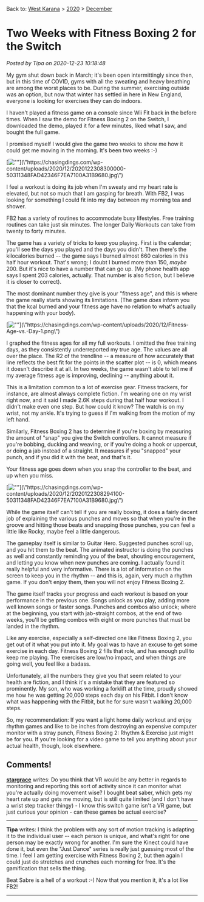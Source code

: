 Back to: [West Karana](/posts/westkarana.md) > [2020](/posts/2020/westkarana.md) > [December](./westkarana.md)
# Two Weeks with Fitness Boxing 2 for the Switch

*Posted by Tipa on 2020-12-23 10:18:48*


My gym shut down back in March; it's been open intermittingly since then, but in this time of COVID, gyms with all the sweating and heavy breathing are among the worst places to be. During the summer, exercising outside was an option, but now that winter has settled in here in New England, everyone is looking for exercises they can do indoors.



I haven't played a fitness game on a console since Wii Fit back in the before times. When I saw the demo for Fitness Boxing 2 on the Switch, I downloaded the demo, played it for a few minutes, liked what I saw, and bought the full game.



I promised myself I would give the game two weeks to show me how it could get me moving in the morning. It's been two weeks :-)



[![\"\"](\"https://chasingdings.com/wp-content/uploads/2020/12/2020122308300000-50311348FAD42346F7EA7100A31B9680-1024x576.jpg\")](\"https://chasingdings.com/wp-content/uploads/2020/12/2020122308300000-50311348FAD42346F7EA7100A31B9680.jpg\")

I feel a workout is doing its job when I'm sweaty and my heart rate is elevated, but not so much that I am gasping for breath. With FB2, I was looking for something I could fit into my day between my morning tea and shower.



FB2 has a variety of routines to accommodate busy lifestyles. Free training routines can take just six minutes. The longer Daily Workouts can take from twenty to forty minutes.



The game has a variety of tricks to keep you playing. First is the calendar; you'll see the days you played and the days you didn't. Then there's the kilocalories burned -- the game says I burned almost 660 calories in this half hour workout. That's wrong; I doubt I burned more than 150, *maybe* 200. But it's nice to have a number that can go up. (My phone health app says I spent 203 calories, actually. That number is also fiction, but I believe it is closer to correct).



The most dominant number they give is your \"fitness age\", and this is where the game really starts showing its limitations. (The game *does* inform you that the kcal burned and your fitness age have no relation to what's actually happening with your body).



[![\"\"](\"https://chasingdings.com/wp-content/uploads/2020/12/Fitness-Age-vs.-Day-1.png\")](\"https://chasingdings.com/wp-content/uploads/2020/12/Fitness-Age-vs.-Day-1.png\")

I graphed the fitness ages for all my full workouts. I omitted the free training days, as they consistently underreported my true age. The values are all over the place. The R2 of the trendline -- a measure of how accurately that line reflects the best fit for the points in the scatter plot -- is 0, which means it doesn't describe it at all. In two weeks, the game wasn't able to tell me if my average fitness age is improving, declining -- anything about it.



This is a limitation common to a lot of exercise gear. Fitness trackers, for instance, are almost always complete fiction. I'm wearing one on my wrist right now, and it said I made 2.6K steps during that half hour workout. I didn't make even one step. But how could it know? The watch is on my wrist, not my ankle. It's trying to guess if I'm walking from the motion of my left hand.



Similarly, Fitness Boxing 2 has to determine if you're boxing by measuring the amount of \"snap\" you give the Switch controllers. It cannot measure if you're bobbing, ducking and weaving, or if you're doing a hook or uppercut, or doing a jab instead of a straight. It measures if you \"snapped\" your punch, and if you did it with the beat, and that's it.



Your fitness age goes down when you snap the controller to the beat, and up when you miss.



[![\"\"](\"https://chasingdings.com/wp-content/uploads/2020/12/2020122308294100-50311348FAD42346F7EA7100A31B9680-1024x576.jpg\")](\"https://chasingdings.com/wp-content/uploads/2020/12/2020122308294100-50311348FAD42346F7EA7100A31B9680.jpg\")

While the game itself can't tell if you are really boxing, it does a fairly decent job of explaining the various punches and moves so that when you're in the groove and hitting those beats and snapping those punches, you can feel a little like Rocky, maybe feel a little dangerous.



The gameplay itself is similar to Guitar Hero. Suggested punches scroll up, and you hit them to the beat. The animated instructor is doing the punches as well and constantly reminding you of the beat, shouting encouragement, and letting you know when new punches are coming. I actually found it really helpful and very informative. There is a lot of information on the screen to keep you in the rhythm -- and this is, again, very much a rhythm game. If you don't enjoy them, then you will not enjoy Fitness Boxing 2.



The game itself tracks your progress and each workout is based on your performance in the previous one. Songs unlock as you play, adding more well known songs or faster songs. Punches and combos also unlock; where at the beginning, you start with jab-straight combos, at the end of two weeks, you'll be getting combos with eight or more punches that must be landed in the rhythm.



Like any exercise, especially a self-directed one like Fitness Boxing 2, you get out of it what you put into it. My goal was to have an excuse to get some exercise in each day. Fitness Boxing 2 fills that role, and has enough pull to keep me playing. The exercises are low/no impact, and when things are going well, you feel like a badass.



Unfortunately, all the numbers they give you that seem related to your health are fiction, and I think it's a mistake that they are featured so prominently. My son, who was working a forklift at the time, proudly showed me how he was getting 20,000 steps each day on his Fitbit. I don't know what was happening with the Fitbit, but he for sure wasn't walking 20,000 steps.



So, my recommendation: If you want a light home daily workout and enjoy rhythm games and like to be inches from destroying an expensive computer monitor with a stray punch, Fitness Boxing 2: Rhythm & Exercise just might be for you. If you're looking for a video game to tell you anything about your actual health, though, look elsewhere.



## Comments!

**[stargrace](http://nomadicgamerseh.com)** writes: Do you think that VR would be any better in regards to monitoring and reporting this sort of activity since it can monitor what you're actually doing movement wise? I bought beat saber, which gets my heart rate up and gets me moving, but is still quite limited (and I don't have a wrist step tracker thingy) - I know this switch game isn't a VR game, but just curious your opinion - can these games be actual exercise?

---

**Tipa** writes: I think the problem with any sort of motion tracking is adapting it to the individual user -- each person is unique, and what's right for one person may be exactly wrong for another. I'm sure the Kinect could have done it, but even the \"Just Dance\" series is really just guessing most of the time. I feel I am getting exercise with Fitness Boxing 2, but then again I could just do stretches and crunches each morning for free. It's the gamification that sells the thing.

Beat Sabre is a hell of a workout :-) Now that you mention it, it's a lot like FB2!

---

